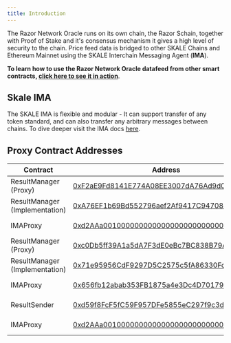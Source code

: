 ```yaml
---
title: Introduction
---
```

The Razor Network Oracle runs on its own chain, the Razor Schain, together with Proof of Stake and it's consensus mechanism it gives a high level of security to the chain. Price feed data is bridged to other SKALE Chains and Ethereum Mainnet using the SKALE Interchain Messaging Agent (**IMA**). 

**To learn how to use the Razor Network Oracle datafeed from other smart contracts, [click here to see it in action](/docs/data-feeds/consuming-data-feeds)**.

## Skale IMA

The SKALE IMA is flexible and modular - It can support transfer of any token standard, and can also transfer any arbitrary messages between chains. To dive deeper visit the IMA docs [here](https://docs.skale.network/ima/1.3.x/).


## Proxy Contract Addresses

| Contract                       | Address                                    | Chain Name        |
| ------------------------------ | ------------------------------------------ | ----------------- |
| ResultManager (Proxy)          | [0xF2aE9Fd8141E774A08EE3007dA76Ad9d058e713C](https://attractive-merope.explorer.staging-v2.skalenodes.com/address/0xF2aE9Fd8141E774A08EE3007dA76Ad9d058e713C/) | attractive-merope |
| ResultManager (Implementation) | [0xA76EF1b69Bd552796aef2Af9417C94708eC018D0](https://attractive-merope.explorer.staging-v2.skalenodes.com/address/0xA76EF1b69Bd552796aef2Af9417C94708eC018D0/) | attractive-merope |
| IMAProxy                       | [0xd2AAa00100000000000000000000000000000000](https://attractive-merope.explorer.staging-v2.skalenodes.com/address/0xd2AAa00100000000000000000000000000000000/) | attractive-merope |
| ResultManager (Proxy)          | [0xc0Db5ff39A1a5dA7F3dE0eBc7BC838B79A259A75](https://rinkeby.etherscan.io/address/0xc0Db5ff39A1a5dA7F3dE0eBc7BC838B79A259A75) | rinkeby (deprecated) |
| ResultManager (Implementation) | [0x71e95956CdF9297D5C2575c5fA86330FcF582358](https://rinkeby.etherscan.io/address/0x71e95956CdF9297D5C2575c5fA86330FcF582358) | rinkeby (deprecated) |
| IMAProxy                       | [0x656fb12abab353FB1875a4e3Dc4D70179CB85BA4](https://rinkeby.etherscan.io/address/0x656fb12abab353FB1875a4e3Dc4D70179CB85BA4) | rinkeby (deprecated) |
| ResultSender                   | [0xd59f8FcF5fC59F957DFe5855eC297f9c3d77ED99](https://whispering-turais.explorer.staging-v2.skalenodes.com/address/0xd59f8FcF5fC59F957DFe5855eC297f9c3d77ED99/) | whispering-turais |
| IMAProxy                       | [0xd2AAa00100000000000000000000000000000000](https://whispering-turais.explorer.staging-v2.skalenodes.com/address/0xd2AAa00100000000000000000000000000000000/) | whispering-turais |


